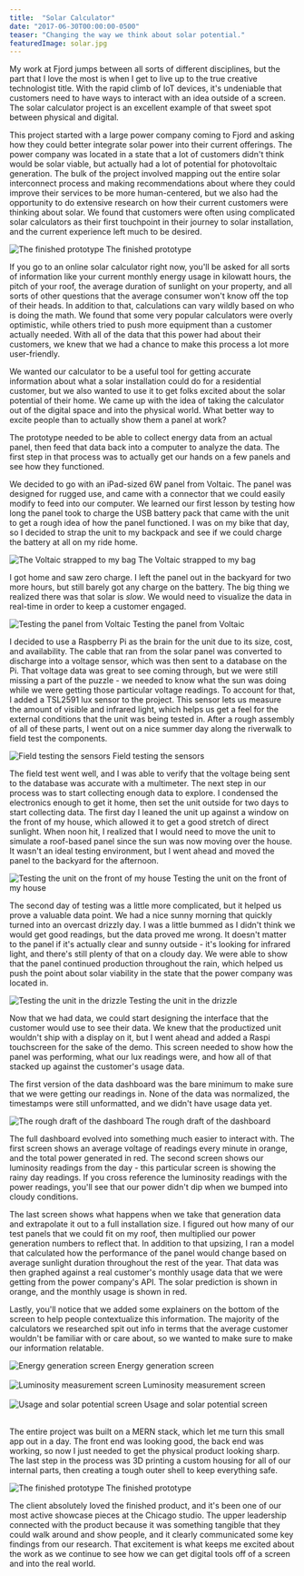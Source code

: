 ```yaml
---
title:  "Solar Calculator"
date: "2017-06-30T00:00:00-0500"
teaser: "Changing the way we think about solar potential."
featuredImage: solar.jpg
---
```


My work at Fjord jumps between all sorts of different disciplines, but the part that I love the most is when I get to live up to the true creative technologist title. With the rapid climb of IoT devices, it's undeniable that customers need to have ways to interact with an idea outside of a screen. The solar calculator project is an excellent example of that sweet spot between physical and digital.

This project started with a large power company coming to Fjord and asking how they could better integrate solar power into their current offerings. The power company was located in a state that a lot of customers didn't think would be solar viable, but actually had a lot of potential for photovoltaic generation. The bulk of the project involved mapping out the entire solar interconnect process and making recommendations about where they could improve their services to be more human-centered, but we also had the opportunity to do extensive research on how their current customers were thinking about solar. We found that customers were often using complicated solar calculators as their first touchpoint in their journey to solar installation, and the current experience left much to be desired.

<div class="image-container large-image">
  <img src="./solar-2.jpg" alt="The finished prototype" />
  <a class="image-caption">The finished prototype</a>
</div>

If you go to an online solar calculator right now, you'll be asked for all sorts of information like your current monthly energy usage in kilowatt hours, the pitch of your roof, the average duration of sunlight on your property, and all sorts of other questions that the average consumer won't know off the top of their heads. In addition to that, calculations can vary wildly based on who is doing the math. We found that some very popular calculators were overly optimistic, while others tried to push more equipment than a customer actually needed. With all of the data that this power had about their customers, we knew that we had a chance to make this process a lot more user-friendly.

We wanted our calculator to be a useful tool for getting accurate information about what a solar installation could do for a residential customer, but we also wanted to use it to get folks excited about the solar potential of their home. We came up with the idea of taking the calculator out of the digital space and into the physical world. What better way to excite people than to actually show them a panel at work?

The prototype needed to be able to collect energy data from an actual panel, then feed that data back into a computer to analyze the data. The first step in that process was to actually get our hands on a few panels and see how they functioned.

<div class="paragraph-with-picture">
	<p>We decided to go with an iPad-sized 6W panel from Voltaic. The panel was designed for rugged use, and came with a connector that we could easily modify to feed into our computer. We learned our first lesson by testing how long the panel took to charge the USB battery pack that came with the unit to get a rough idea of how the panel functioned. I was on my bike that day, so I decided to strap the unit to my backpack and see if we could charge the battery at all on my ride home.</p>

  <div class="image-container small-image">
    <img src="./solar-backpack-1.jpg" alt="The Voltaic strapped to my bag" />
    <a class="image-caption">The Voltaic strapped to my bag</a>
  </div>

</div>

<div class="paragraph-with-picture">
  <p>I got home and saw zero charge. I left the panel out in the backyard for two more hours, but still barely got any charge on the battery. The big thing we realized there was that solar is <i>slow</i>. We would need to visualize the data in real-time in order to keep a customer engaged.</p>

  <div class="image-container small-image">
    <img src="./voltaic-test.jpg" alt="Testing the panel from Voltaic" />
    <a class="image-caption">Testing the panel from Voltaic</a>
  </div>

</div>

I decided to use a Raspberry Pi as the brain for the unit due to its size, cost, and availability. The cable that ran from the solar panel was converted to discharge into a voltage sensor, which was then sent to a database on the Pi. That voltage data was great to see coming through, but we were still missing a part of the puzzle - we needed to know what the sun was doing while we were getting those particular voltage readings. To account for that, I added a TSL2591 lux sensor to the project. This sensor lets us measure the amount of visible and infrared light, which helps us get a feel for the external conditions that the unit was being tested in. After a rough assembly of all of these parts, I went out on a nice summer day along the riverwalk to field test the components.

<div class="image-container large-image">
  <img src="./field-testing-1.jpg" alt="Field testing the sensors" />
  <a class="image-caption">Field testing the sensors</a>
</div>

The field test went well, and I was able to verify that the voltage being sent to the database was accurate with a multimeter. The next step in our process was to start collecting enough data to explore. I condensed the electronics enough to get it home, then set the unit outside for two days to start collecting data. The first day I leaned the unit up against a window on the front of my house, which allowed it to get a good stretch of direct sunlight. When noon hit, I realized that I would need to move the unit to simulate a roof-based panel since the sun was now moving over the house. It wasn't an ideal testing environment, but I went ahead and moved the panel to the backyard for the afternoon.

<div class="image-container large-image">
  <img src="./house-test-1.jpg" alt="Testing the unit on the front of my house" />
  <a class="image-caption">Testing the unit on the front of my house</a>
</div>

The second day of testing was a little more complicated, but it helped us prove a valuable data point. We had a nice sunny morning that quickly turned into an overcast drizzly day. I was a little bummed as I didn't think we would get good readings, but the data proved me wrong. It doesn't matter to the panel if it's actually clear and sunny outside - it's looking for infrared light, and there's still plenty of that on a cloudy day. We were able to show that the panel continued production throughout the rain, which helped us push the point about solar viability in the state that the power company was located in.

<div class="image-container large-image">
  <img src="./house-test-2.jpg" alt="Testing the unit in the drizzle" />
  <a class="image-caption">Testing the unit in the drizzle</a>
</div>

Now that we had data, we could start designing the interface that the customer would use to see their data. We knew that the productized unit wouldn't ship with a display on it, but I went ahead and added a Raspi touchscreen for the sake of the demo. This screen needed to show how the panel was performing, what our lux readings were, and how all of that stacked up against the customer's usage data.

<div class="paragraph-with-picture">
	<p>The first version of the data dashboard was the bare minimum to make sure that we were getting our readings in. None of the data was normalized, the timestamps were still unformatted, and we didn't have usage data yet.</p>

  <div class="image-container small-image">
    <img src="./dash-1.jpg" alt="The rough draft of the dashboard" />
    <a class="image-caption">The rough draft of the dashboard</a>
  </div>

</div>

The full dashboard evolved into something much easier to interact with. The first screen shows an average voltage of readings every minute in orange, and the total power generated in red. The second screen shows our luminosity readings from the day - this particular screen is showing the rainy day readings. If you cross reference the luminosity readings with the power readings, you'll see that our power didn't dip when we bumped into cloudy conditions.

The last screen shows what happens when we take that generation data and extrapolate it out to a full installation size. I figured out how many of our test panels that we could fit on my roof, then multiplied our power generation numbers to reflect that. In addition to that upsizing, I ran a model that calculated how the performance of the panel would change based on average sunlight duration throughout the rest of the year. That data was then graphed against a real customer's monthly usage data that we were getting from the power company's API. The solar prediction is shown in orange, and the monthly usage is shown in red.

Lastly, you'll notice that we added some explainers on the bottom of the screen to help people contextualize this information. The majority of the calculators we researched spit out info in terms that the average customer wouldn't be familiar with or care about, so we wanted to make sure to make our information relatable.

<div class="image-container large-image">
  <img src="./energy-screenshot.jpg" alt="Energy generation screen" />
  <a class="image-caption">Energy generation screen</a>
</div>

<br/>

<div class="image-container large-image">
  <img src="./luminosity-screenshot.jpg" alt="Luminosity measurement screen" />
  <a class="image-caption">Luminosity measurement screen</a>
</div>

<br/>

<div class="image-container large-image">
  <img src="./usage-screenshot.jpg" alt="Usage and solar potential screen" />
  <a class="image-caption">Usage and solar potential screen</a>
</div>

<br/>

The entire project was built on a MERN stack, which let me turn this small app out in a day. The front end was looking good, the back end was working, so now I just needed to get the physical product looking sharp. The last step in the process was 3D printing a custom housing for all of our internal parts, then creating a tough outer shell to keep everything safe.

<div class="image-container large-image">
  <img src="./solar-3.jpg" alt="The finished prototype" />
  <a class="image-caption">The finished prototype</a>
</div>

The client absolutely loved the finished product, and it's been one of our most active showcase pieces at the Chicago studio. The upper leadership connected with the product because it was something tangible that they could walk around and show people, and it clearly communicated some key findings from our research. That excitement is what keeps me excited about the work as we continue to see how we can get digital tools off of a screen and into the real world.
